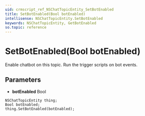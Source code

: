 ```yaml
---
uid: crmscript_ref_NSChatTopicEntity_SetBotEnabled
title: SetBotEnabled(Bool botEnabled)
intellisense: NSChatTopicEntity.SetBotEnabled
keywords: NSChatTopicEntity, GetBotEnabled
so.topic: reference
---
```


# SetBotEnabled(Bool botEnabled)

Enable chatbot on this topic. Run the trigger scripts on bot events.

## Parameters

* **botEnabled** Bool

```crmscript
NSChatTopicEntity thing;
Bool botEnabled;
thing.SetBotEnabled(botEnabled);
```

